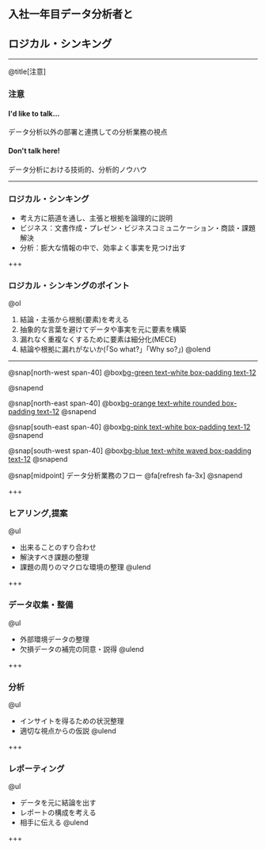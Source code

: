 ## 入社一年目データ分析者と
## ロジカル・シンキング

---
@title[注意]
### 注意
#### I'd like to talk...
データ分析以外の部署と連携しての分析業務の視点

#### Don't talk here!
データ分析における技術的、分析的ノウハウ

---

### ロジカル・シンキング
- 考え方に筋道を通し、主張と根拠を論理的に説明
- ビジネス：文書作成・プレゼン・ビジネスコミュニケーション・商談・課題解決
- 分析：膨大な情報の中で、効率よく事実を見つけ出す

+++

### ロジカル・シンキングのポイント

@ol
1. 結論・主張から根拠(要素)を考える
2. 抽象的な言葉を避けてデータや事実を元に要素を構築
3. 漏れなく重複なくするために要素は細分化(MECE)
4. 結論や根拠に漏れがないか(「So what?」「Why so?」)
@olend

---

@snap[north-west span-40]
@box[bg-green text-white box-padding text-12](ヒアリング・提案)

@snapend

@snap[north-east span-40]
@box[bg-orange text-white rounded box-padding text-12](データ収集・整備)
@snapend

@snap[south-east span-40]
@box[bg-pink text-white box-padding text-12](分析)
@snapend

@snap[south-west span-40]
@box[bg-blue text-white waved box-padding text-12](レポーティング)
@snapend

@snap[midpoint]
データ分析業務のフロー
@fa[refresh fa-3x]
@snapend

+++

### ヒアリング,提案

@ul
- 出来ることのすり合わせ
- 解決すべき課題の整理
- 課題の周りのマクロな環境の整理
@ulend

+++

### データ収集・整備

@ul
- 外部環境データの整理
- 欠損データの補完の同意・説得
@ulend

+++

### 分析

@ul
- インサイトを得るための状況整理
- 適切な視点からの仮説
@ulend

+++

### レポーティング

@ul
- データを元に結論を出す
- レポートの構成を考える
- 相手に伝える
@ulend

+++
